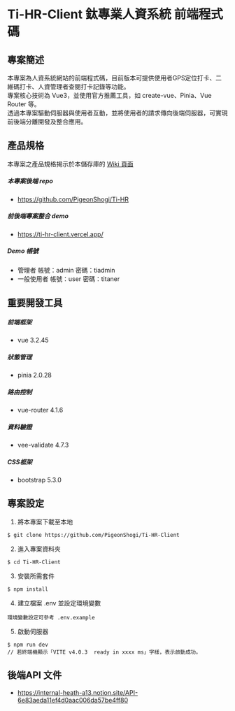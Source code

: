 # Ti-HR-Client 鈦專業人資系統 前端程式碼
## 專案簡述
本專案為人資系統網站的前端程式碼，目前版本可提供使用者GPS定位打卡、二維碼打卡、人資管理者查閱打卡記錄等功能。<br>專案核心技術為 Vue3，並使用官方推薦工具，如 create-vue、Pinia、Vue Router 等。<br>透過本專案驅動伺服器與使用者互動，並將使用者的請求傳向後端伺服器，可實現前後端分離開發及整合應用。
## 產品規格
本專案之產品規格揭示於本儲存庫的 [Wiki 頁面](https://github.com/PigeonShogi/Ti-HR-Client/wiki/產品規格)
##### 本專案後端 repo
* https://github.com/PigeonShogi/Ti-HR
##### 前後端專案整合 demo
* https://ti-hr-client.vercel.app/
##### Demo 帳號
* 管理者
  帳號：admin
  密碼：tiadmin
* 一般使用者
  帳號：user
  密碼：titaner
## 重要開發工具
##### 前端框架
* vue 3.2.45
##### 狀態管理
* pinia 2.0.28
##### 路由控制
* vue-router 4.1.6
##### 資料驗證
* vee-validate 4.7.3
##### CSS框架
* bootstrap 5.3.0

## 專案設定
1. 將本專案下載至本地
```
$ git clone https://github.com/PigeonShogi/Ti-HR-Client
```
2. 進入專案資料夾
```
$ cd Ti-HR-Client
```
3. 安裝所需套件
```
$ npm install
```
4. 建立檔案 .env 並設定環境變數
```
環境變數設定可參考 .env.example
```
5. 啟動伺服器 
```
$ npm run dev
// 若終端機顯示「VITE v4.0.3  ready in xxxx ms」字樣，表示啟動成功。
```
## 後端API 文件
* https://internal-heath-a13.notion.site/API-6e83aeda11ef4d0aac006da57be4ff80